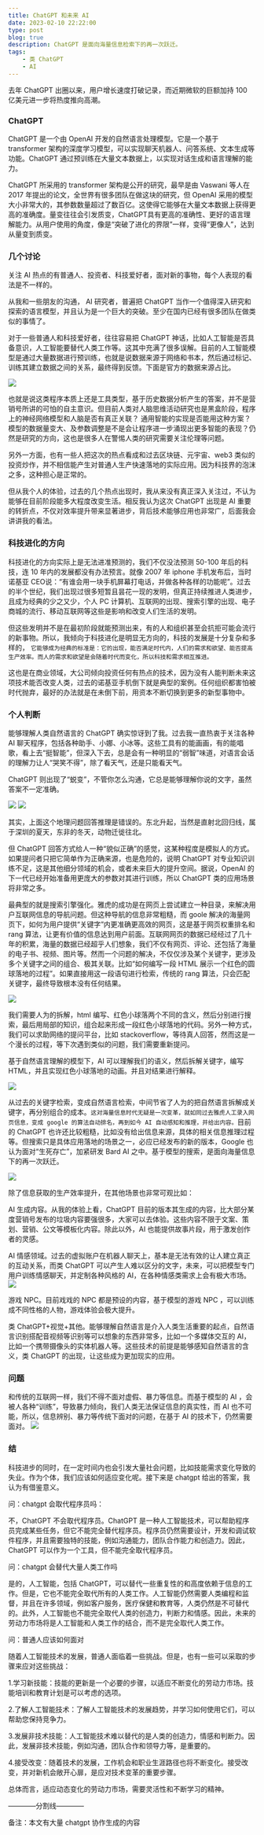 ```yaml
---
title: ChatGPT 和未来 AI
date: 2023-02-10 22:22:00
type: post
blog: true
description: ChatGPT 是面向海量信息检索下的再一次跃迁。
tags:
    - 类 ChatGPT
    - AI
---
```


去年 ChatGPT  出圈以来，用户增长速度打破记录，而近期微软的巨额加持 100 亿美元进一步将热度推向高潮。

### ChatGPT

ChatGPT 是一个由 OpenAI 开发的自然语言处理模型。它是一个基于 transformer 架构的深度学习模型，可以实现聊天机器人、问答系统、文本生成等功能。ChatGPT 通过预训练在大量文本数据上，以实现对话生成和语言理解的能力。


ChatGPT 所采用的 transformer 架构是公开的研究，最早是由 Vaswani 等人在 2017 年提出的论文，全世界有很多团队在做这块的研究，但 OpenAI 采用的模型大小非常大的，其参数数量超过了数百亿。这使得它能够在大量文本数据上获得更高的准确度。量变往往会引发质变，ChatGPT具有更高的准确性、更好的语言理解能力。从用户使用的角度，像是“突破了进化的界限”一样，变得“更像人”，达到从量变到质变。

### 几个讨论

关注 AI 热点的有普通人、投资者、科技爱好者，面对新的事物，每个人表现的看法是不一样的。

从我和一些朋友的沟通， AI 研究者，普遍把 ChatGPT 当作一个值得深入研究和探索的语言模型，并且认为是一个巨大的突破。至少在国内已经有很多团队在做类似的事情了。

对于一些普通人和科技爱好者，往往容易把 ChatGPT 神话，比如人工智能是否具备意识，人工智能要替代人类工作等。这其中充满了很多误解。目前的人工智能模型是通过大量数据进行预训练，也就是说数据来源于网络和书本，然后通过标记、训练其建立数据之间的关系，最终得到反馈。下面是官方的数据来源占比。

![](../assets/2023-02-12-12-16-25.png)

也就是说这类程序本质上还是工具类型，基于历史数据分析产生的答案，并不是营销号所讲的可怕的自主意识。但目前人类对人脑思维活动研究也是黑盒阶段，程序上的神经网络模型和人脑是否有真正关联？ 通用智能的实现是否能用这种方案？模型的数据量变大、及参数调整是不是会让程序进一步涌现出更多智能的表现？仍然是研究的方向，这也是很多人在警惕人类的研究需要关注伦理等问题。

另外一方面，也有一些人把这次的热点看成和过去区块链、元宇宙、web3 类似的投资炒作，并不相信能产生对普通人生产快速落地的实际应用。因为科技界的泡沫之多，这种担心是正常的。

但从我个人的体验，过去的几个热点出现时，我从来没有真正深入关注过，不认为能够在目前阶段能多大程度改变生活。相反我认为这次 ChatGPT 出现是 AI 重要的转折点，不仅对效率提升带来显著进步，背后技术能够应用也非常广，后面我会讲讲我的看法。


### 科技进化的方向


科技进化的方向实际上是无法进准预测的，我们不仅没法预测 50-100 年后的科技，连 10 年内的发展都没有办法预言。就像 2007 年 iphone 手机发布后，当时诺基亚 CEO说：“有谁会用一块手机屏幕打电话，并做各种各样的功能呢”。过去的半个世纪，我们出现过很多短暂且昙花一现的发明，但真正持续推进人类进步，且成为经典的少之又少，个人 PC 计算机、互联网的出现、搜索引擎的出现、电子商城的流行、移动互联网等这些是影响和改变人们生活的发明。

但这些发明并不是在最初阶段就能预测出来，有的人和组织甚至会抗拒可能会流行的新事物。所以，我倾向于科技进化是明显无方向的，科技的发展是十分复杂和多样的， `它能够成为经典的标准是：它的出现，能否满足时代内，人们的需求和欲望、能否提高生产效率。而人的需求和欲望是会随着时代而变化，所以科技和需求相互推进。`

这也是在商业领域，大公司倾向投资任何有热点的技术，因为没有人能判断未来这项技术能否改变人类，过去的诺基亚手机倒下就是典型的案例。任何组织都害怕被时代抛弃，最好的办法就是在未倒下前，用资本不断切换到更多的新型事物中。






### 个人判断

能够理解人类自然语言的 ChatGPT 确实惊讶到了我。过去我一直热衷于关注各种 AI 聊天程序，包括各种助手、小娜、小冰等。这些工具有的能画画，有的能唱歌，看上去“挺智能”，但深入下去，总是会有一种明显的“弱智”味道，对语言会话的理解力让人“哭笑不得”，除了看天气，还是只能看天气。

ChatGPT 则出现了“蜕变”，不管你怎么沟通，它总是能够理解你说的文字，虽然答案不一定准确。

![](../assets/2023-02-12-12-51-11.png)
![](../assets/2023-02-12-13-12-12.png)

其实，上面这个地理问题回答推理是错误的。东北升起，当然是直射北回归线，属于深圳的夏天，东非的冬天，动物迁徙往北。

但 ChatGPT 回答方式给人一种“貌似正确”的感觉，这某种程度是模拟人的方式。如果提问者只把它简单作为正确来源，也是危险的，说明 ChatGPT 对专业知识训练不足，这是其他细分领域的机会，或者未来巨大的提升空间。据说，OpenAI 的下一代已经开始准备用更庞大的参数对其进行训练，所以 ChatGPT 类的应用场景将非常之多。

最典型的就是搜索引擎强化。雅虎的成功是在网页上尝试建立一种目录，来解决用户互联网信息的导航问题。但这种导航的信息非常粗糙，而 goole 解决的海量网页下，如何为用户提供“关键字”内更准确更高效的网页，这是基于网页权重排名和 rang 算法，让更有价值的信息达到用户前面。互联网网页的数据已经经过了几十年的积累，海量的数据已经超乎人们想象，我们不仅有网页、评论、还包括了海量的电子书、视频、图片等。然而一个问题的解决，不仅仅涉及某个关键字，更涉及多个关键字之间的组合、极其关联。比如“如何编写一段 HTML 展示一个红色的圆球落地的过程”。如果直接用这一段语句进行检索，传统的 rang 算法，只会匹配关键字，最终导致根本没有任何结果。

![](../assets/2023-02-12-15-01-11.png)

我们需要人为的拆解，html 编写、红色小球落两个不同的含义，然后分别进行搜索，最后用局部的知识，组合起来形成一段红色小球落地的代码。另外一种方式，我们可以求助网络的提问平台，比如 stackoverflow，等待真人回答，然而这是一个漫长的过程，等下次遇到类似的问题，我们需要重新提问。

基于自然语言理解的模型下，AI 可以理解我们的语义，然后拆解关键字，编写 HTML，并且实现红色小球落地的动画。并且对结果进行解释。

![](../assets/2023-02-12-15-05-18.png)


从过去的关键字检索，变成自然语言检索，中间节省了人为的把自然语言拆解成关键字，再分别组合的成本。`这对海量信息时代无疑是一次变革，就如同过去雅虎人工录入网页信息，变成 google 的算法自动排名，再到如今 AI 自动感知和推理，并给出内容。`目前的 ChatGPT 也许还比较粗糙，比如没有给出信息来源，具体的相关信息推理过程等。但搜索只是具体应用落地的场景之一，必应已经发布的新的版本，Google 也认为面对“生死存亡”，加紧研发 Bard AI 之中。基于模型的搜索，是面向海量信息下的再一次跃迁。

![](../assets/2023-02-12-15-27-25.png)

除了信息获取的生产效率提升，在其他场景也非常可观比如：

AI 生成内容。从我的体验上看，ChatGPT 目前的版本其生成的内容，比大部分某度营销号发布的垃圾内容要强很多，大家可以去体验。这些内容不限于文案、策划、营销、公文等模板化内容。除此以外，AI 也能提供故事片段，用于激发创作者的灵感。



AI 情感领域。过去的虚拟账户在机器人聊天上，基本是无法有效的让人建立真正的互动关系，而类 ChatGPT 可以产生人难以区分的文字，未来，可以把模型专门用户训练情感聊天，并定制各种风格的 AI，在各种情感类需求上会有极大市场。
![](../assets/2023-02-12-15-23-45.png)

游戏 NPC。目前戏戏的 NPC 都是预设的内容，基于模型的游戏 NPC ，可以训练成不同性格的人物，游戏体验会极大提升。


类 ChatGPT+视觉+其他。能够理解自然语言是介入人类生活重要的起点，自然语言识别搭配音视频等识别等可以想象的东西非常多，比如一个多媒体交互的 AI，比如一个携带摄像头的实体机器人等。这些技术的前提是能够感知自然语言的含义，类 ChatGPT 的出现，让这些成为更加现实的应用。



### 问题

和传统的互联网一样，我们不得不面对虚假、暴力等信息。而基于模型的 AI ，会被人各种“训练”，导致暴力倾向，我们人类无法保证信息的真实性，而 AI 也不可能，所以，信息辨别、暴力等传统下面对的问题，在基于 AI 的技术下，仍然需要面对。
![](../assets/2023-02-12-14-35-07.png)

### 结

科技进步的同时，在一定时间内也会引发大量社会问题，比如技能需求变化导致的失业。作为个体，我们应该如何适应变化呢。接下来是 chatgpt 给出的答案，我认为有借鉴意义。

问：chatgpt 会取代程序员吗：

不，ChatGPT 不会取代程序员。ChatGPT 是一种人工智能技术，可以帮助程序员完成某些任务，但它不能完全替代程序员。程序员仍然需要设计，开发和调试软件程序，并且需要独特的技能，例如沟通能力，团队合作能力和创造力。因此，ChatGPT 可以作为一个工具，但不能完全取代程序员。

问：chatgpt 会替代大量人类工作吗

是的，人工智能，包括 ChatGPT，可以替代一些重复性的和高度依赖于信息的工作。但是，它也不能完全取代所有的人类工作。人工智能仍然需要人类编程和监督，并且在许多领域，例如客户服务，医疗保健和教育等，人类仍然是不可替代的。此外，人工智能也不能完全取代人类的创造力，判断力和情感。因此，未来的劳动力市场将是人工智能和人类工作的结合，而不是完全取代人类工作。

问：普通人应该如何面对 

随着人工智能技术的发展，普通人面临着一些挑战。但是，也有一些可以采取的步骤来应对这些挑战：

1.学习新技能：技能的更新是一个必要的步骤，以适应不断变化的劳动力市场。技能培训和教育计划是可以考虑的选项。

2.了解人工智能技术：了解人工智能技术的发展趋势，并学习如何使用它们，可以帮助您保持竞争力。

3.发展非技术技能：人工智能技术难以替代的是人类的创造力，情感和判断力。因此，发展非技术技能，例如沟通，团队合作和领导力等，是重要的。

4.接受改变：随着技术的发展，工作机会和职业生涯路径也将不断变化。接受改变，并对新机会敞开心扉，是应对技术变革的重要步骤。

总体而言，适应动态变化的劳动力市场，需要灵活性和不断学习的精神。





————分割线————

备注：本文有大量 chatgpt 协作生成的内容


